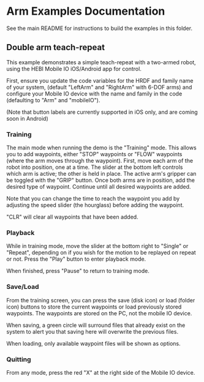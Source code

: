 # Arm Examples Documentation

See the main README for instructions to build the examples in this folder.

## Double arm teach-repeat

This example demonstrates a simple teach-repeat with a two-armed robot, using the HEBI Mobile IO iOS/Android app for control.

First, ensure you update the code variables for the HRDF and family name of your system, (default "LeftArm" and "RightArm" with 6-DOF arms) and configure your Mobile IO device with the name and family in the code (defaulting to "Arm" and "mobileIO").

(Note that button labels are currently supported in iOS only, and are coming soon in Android)

### Training

The main mode when running the demo is the "Training" mode. This allows you to add waypoints, either "STOP" waypoints or "FLOW" waypoints (where the arm moves through the waypoint).  First, move each arm of the robot into position, one at a time.  The slider at the bottom left controls which arm is active; the other is held in place.  The active arm's gripper can be toggled with the "GRIP" button. Once both arms are in position, add the desired type of waypoint.  Continue until all desired waypoints are added.

Note that you can change the time to reach the waypoint you add by adjusting the speed slider (the hourglass) before adding the waypoint.

"CLR" will clear all waypoints that have been added.

### Playback

While in training mode, move the slider at the bottom right to "Single" or "Repeat", depending on if you wish for the motion to be replayed on repeat or not.  Press the "Play" button to enter playback mode.

When finished, press "Pause" to return to training mode.

### Save/Load

From the training screen, you can press the save (disk icon) or load (folder icon) buttons to store the current waypoints or load previously stored waypoints.  The waypoints are stored on the PC, not the mobile IO device.

When saving, a green circle will surround files that already exist on the system to alert you that saving here will overwrite the previous files.

When loading, only available waypoint files will be shown as options.

### Quitting

From any mode, press the red "X" at the right side of the Mobile IO device.  
